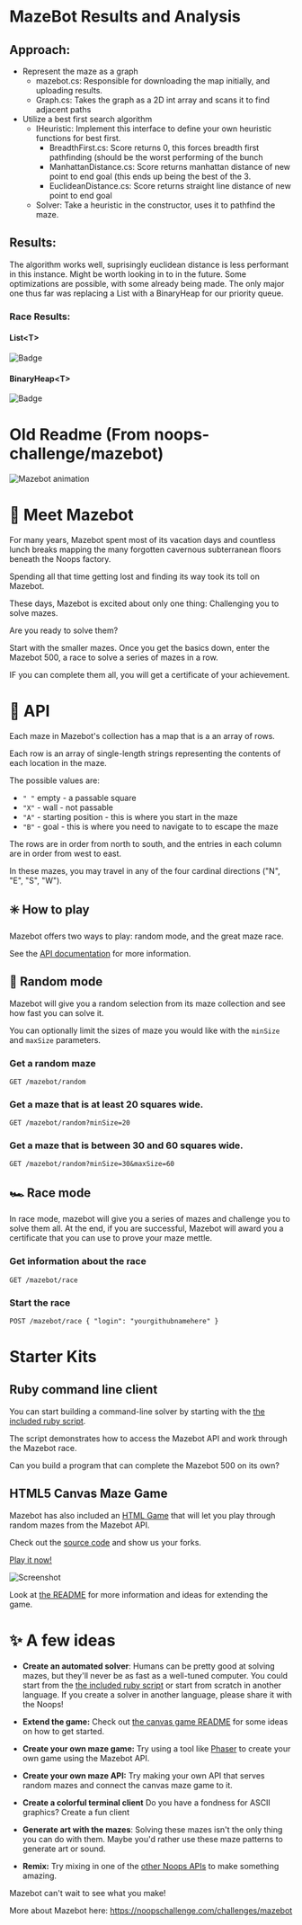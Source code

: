 # MazeBot Results and Analysis

## Approach:
* Represent the maze as a graph
  * mazebot.cs: Responsible for downloading the map initially, and uploading results.
  * Graph.cs: Takes the graph as a 2D int array and scans it to find adjacent paths
* Utilize a best first search algorithm
  * IHeuristic: Implement this interface to define your own heuristic functions for best first.
    * BreadthFirst.cs: Score returns 0, this forces breadth first pathfinding (should be the worst performing of the bunch
    * ManhattanDistance.cs: Score returns manhattan distance of new point to end goal (this ends up being the best of the 3.
    * EuclideanDistance.cs: Score returns straight line distance of new point to end goal
  * Solver: Take a heuristic in the constructor, uses it to pathfind the maze.

## Results:
The algorithm works well, suprisingly euclidean distance is less performant in this instance. Might be worth looking in to in the future. Some optimizations are possible, with some already being made. The only major one thus far was replacing a List<t> with a BinaryHeap for our priority queue.

### Race Results:
#### List\<T\>
![Badge](https://img.shields.io/badge/dynamic/json.svg?color=success&label=Race&query=%24.elapsed&url=http%3A%2F%2Fapi.noopschallenge.com%2Fmazebot%2Frace%2Fcertificate%2FkOzeb90QJkCXhnQCobmfz4qtXsismj1IW2mQtZOXCK86drsLMR1vi1b5qz7LZ-s3)

#### BinaryHeap\<T\>
![Badge](https://img.shields.io/badge/dynamic/json.svg?color=success&label=Race&query=%24.elapsed&url=http%3A%2F%2Fapi.noopschallenge.com%2Fmazebot%2Frace%2Fcertificate%2FtoORr77JvUMmhcFFPR1V0JRvJegUta1utviU58ytlT87DRx2u49XnT81uuSNoBaM)


# Old Readme (From noops-challenge/mazebot)

![Mazebot animation](https://user-images.githubusercontent.com/212941/59631813-9ad09f80-90fd-11e9-8556-810c48531558.gif)

# 👋 Meet Mazebot
For many years, Mazebot spent most of its vacation days and countless lunch breaks mapping the many forgotten cavernous subterranean floors beneath the Noops factory.

Spending all that time getting lost and finding its way took its toll on Mazebot.

These days, Mazebot is excited about only one thing: Challenging you to solve mazes.

Are you ready to solve them?

Start with the smaller mazes. Once you get the basics down, enter the Mazebot 500, a race to solve a series of mazes in a row.

IF you can complete them all, you will get a certificate of your achievement.

# 🤖 API

Each maze in Mazebot's collection has a map that is a an array of rows.

Each row is an array of single-length strings representing the contents of each location in the maze.

The possible values are:

- `" "` empty - a passable square
- `"X"` - wall - not passable
- `"A"` - starting position - this is where you start in the maze
- `"B"` - goal - this is where you need to navigate to to escape the maze

The rows are in order from north to south, and the entries in each column are in order from west to east.

In these mazes, you may travel in any of the four cardinal directions ("N", "E", "S", "W").

## ✳️ How to play

Mazebot offers two ways to play: random mode, and the great maze race.

See the [API documentation](./API.md) for more information.

## 🎲 Random mode

Mazebot will give you a random selection from its maze collection and see how fast you can solve it.

You can optionally limit the sizes of maze you would like with the `minSize` and `maxSize` parameters.

### Get a random maze

`GET /mazebot/random`

### Get a maze that is at least 20 squares wide.

`GET /mazebot/random?minSize=20`

### Get a maze that is between 30 and 60 squares wide.

`GET /mazebot/random?minSize=30&maxSize=60`

## 🏎️ Race mode

In race mode, mazebot will give you a series of mazes and challenge you to solve them all. At the end, if you are successful, Mazebot will award you a certificate that you can use to prove your maze mettle.

###  Get information about the race

`GET /mazebot/race`

###  Start the race

`POST /mazebot/race { "login": "yourgithubnamehere" }`

# Starter Kits

## Ruby command line client

You can start building a command-line solver by starting with the [the included ruby script](./mazebot.rb).

The script demonstrates how to access the Mazebot API and work through the Mazebot race.

Can you build a program that can complete the Mazebot 500 on its own?

## HTML5 Canvas Maze Game

Mazebot has also included an [HTML Game](./canvas-game) that will let you play through random mazes from the Mazebot API.

Check out the [source code](./canvas-game) and show us your forks.

[Play it now!](https://noopschallenge.github.io/canvas-game/index.html)

![Screenshot](canvas-game/mazebot-screenshot.png?raw=true "Mazebot screenshot")

Look at [the README](./canvas-game/README.md) for more information and ideas for extending the game.

# ✨ A few ideas

- **Create an automated solver**: Humans can be pretty good at solving mazes, but they'll never be as fast as a well-tuned computer. You could start from the [the included ruby script](./mazebot.rb) or start from scratch in another language.  If you create a solver in another language, please share it with the Noops!

- **Extend the game:** Check out [the canvas game README](./canvas-game/README.md) for some ideas on how to get started.

- **Create your own maze game:** Try using a tool like [Phaser](http://phaser.io/) to create your own game using the Mazebot API.

- **Create your own maze API:** Try making your own API that serves random mazes and connect the canvas maze game to it.

- **Create a colorful terminal client** Do you have a fondness for ASCII graphics? Create a fun client

- **Generate art with the mazes**: Solving these mazes isn't the only thing you can do with them. Maybe you'd rather use these maze patterns to generate art or sound.

- **Remix:** Try mixing in one of the [other Noops APIs](http://noopschallenge.com/challenges) to make something amazing.

Mazebot can't wait to see what you make!

More about Mazebot here: https://noopschallenge.com/challenges/mazebot
